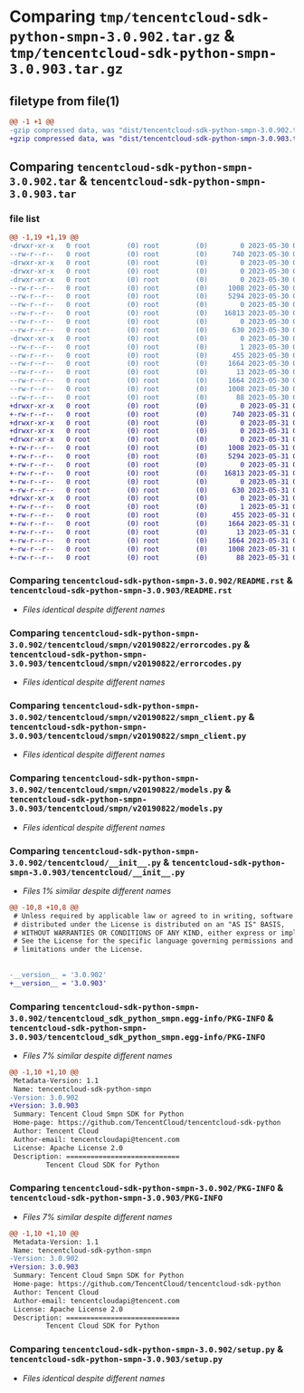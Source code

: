 # Comparing `tmp/tencentcloud-sdk-python-smpn-3.0.902.tar.gz` & `tmp/tencentcloud-sdk-python-smpn-3.0.903.tar.gz`

## filetype from file(1)

```diff
@@ -1 +1 @@
-gzip compressed data, was "dist/tencentcloud-sdk-python-smpn-3.0.902.tar", last modified: Tue May 30 00:30:55 2023, max compression
+gzip compressed data, was "dist/tencentcloud-sdk-python-smpn-3.0.903.tar", last modified: Wed May 31 02:18:58 2023, max compression
```

## Comparing `tencentcloud-sdk-python-smpn-3.0.902.tar` & `tencentcloud-sdk-python-smpn-3.0.903.tar`

### file list

```diff
@@ -1,19 +1,19 @@
-drwxr-xr-x   0 root         (0) root         (0)        0 2023-05-30 00:30:55.000000 tencentcloud-sdk-python-smpn-3.0.902/
--rw-r--r--   0 root         (0) root         (0)      740 2023-05-30 00:30:55.000000 tencentcloud-sdk-python-smpn-3.0.902/README.rst
-drwxr-xr-x   0 root         (0) root         (0)        0 2023-05-30 00:30:55.000000 tencentcloud-sdk-python-smpn-3.0.902/tencentcloud/
-drwxr-xr-x   0 root         (0) root         (0)        0 2023-05-30 00:30:55.000000 tencentcloud-sdk-python-smpn-3.0.902/tencentcloud/smpn/
-drwxr-xr-x   0 root         (0) root         (0)        0 2023-05-30 00:30:55.000000 tencentcloud-sdk-python-smpn-3.0.902/tencentcloud/smpn/v20190822/
--rw-r--r--   0 root         (0) root         (0)     1008 2023-05-30 00:30:55.000000 tencentcloud-sdk-python-smpn-3.0.902/tencentcloud/smpn/v20190822/errorcodes.py
--rw-r--r--   0 root         (0) root         (0)     5294 2023-05-30 00:30:55.000000 tencentcloud-sdk-python-smpn-3.0.902/tencentcloud/smpn/v20190822/smpn_client.py
--rw-r--r--   0 root         (0) root         (0)        0 2023-05-30 00:30:55.000000 tencentcloud-sdk-python-smpn-3.0.902/tencentcloud/smpn/v20190822/__init__.py
--rw-r--r--   0 root         (0) root         (0)    16813 2023-05-30 00:30:55.000000 tencentcloud-sdk-python-smpn-3.0.902/tencentcloud/smpn/v20190822/models.py
--rw-r--r--   0 root         (0) root         (0)        0 2023-05-30 00:30:55.000000 tencentcloud-sdk-python-smpn-3.0.902/tencentcloud/smpn/__init__.py
--rw-r--r--   0 root         (0) root         (0)      630 2023-05-30 00:30:55.000000 tencentcloud-sdk-python-smpn-3.0.902/tencentcloud/__init__.py
-drwxr-xr-x   0 root         (0) root         (0)        0 2023-05-30 00:30:55.000000 tencentcloud-sdk-python-smpn-3.0.902/tencentcloud_sdk_python_smpn.egg-info/
--rw-r--r--   0 root         (0) root         (0)        1 2023-05-30 00:30:55.000000 tencentcloud-sdk-python-smpn-3.0.902/tencentcloud_sdk_python_smpn.egg-info/dependency_links.txt
--rw-r--r--   0 root         (0) root         (0)      455 2023-05-30 00:30:55.000000 tencentcloud-sdk-python-smpn-3.0.902/tencentcloud_sdk_python_smpn.egg-info/SOURCES.txt
--rw-r--r--   0 root         (0) root         (0)     1664 2023-05-30 00:30:55.000000 tencentcloud-sdk-python-smpn-3.0.902/tencentcloud_sdk_python_smpn.egg-info/PKG-INFO
--rw-r--r--   0 root         (0) root         (0)       13 2023-05-30 00:30:55.000000 tencentcloud-sdk-python-smpn-3.0.902/tencentcloud_sdk_python_smpn.egg-info/top_level.txt
--rw-r--r--   0 root         (0) root         (0)     1664 2023-05-30 00:30:55.000000 tencentcloud-sdk-python-smpn-3.0.902/PKG-INFO
--rw-r--r--   0 root         (0) root         (0)     1008 2023-05-30 00:30:55.000000 tencentcloud-sdk-python-smpn-3.0.902/setup.py
--rw-r--r--   0 root         (0) root         (0)       88 2023-05-30 00:30:55.000000 tencentcloud-sdk-python-smpn-3.0.902/setup.cfg
+drwxr-xr-x   0 root         (0) root         (0)        0 2023-05-31 02:18:58.000000 tencentcloud-sdk-python-smpn-3.0.903/
+-rw-r--r--   0 root         (0) root         (0)      740 2023-05-31 02:18:58.000000 tencentcloud-sdk-python-smpn-3.0.903/README.rst
+drwxr-xr-x   0 root         (0) root         (0)        0 2023-05-31 02:18:58.000000 tencentcloud-sdk-python-smpn-3.0.903/tencentcloud/
+drwxr-xr-x   0 root         (0) root         (0)        0 2023-05-31 02:18:58.000000 tencentcloud-sdk-python-smpn-3.0.903/tencentcloud/smpn/
+drwxr-xr-x   0 root         (0) root         (0)        0 2023-05-31 02:18:58.000000 tencentcloud-sdk-python-smpn-3.0.903/tencentcloud/smpn/v20190822/
+-rw-r--r--   0 root         (0) root         (0)     1008 2023-05-31 02:18:58.000000 tencentcloud-sdk-python-smpn-3.0.903/tencentcloud/smpn/v20190822/errorcodes.py
+-rw-r--r--   0 root         (0) root         (0)     5294 2023-05-31 02:18:58.000000 tencentcloud-sdk-python-smpn-3.0.903/tencentcloud/smpn/v20190822/smpn_client.py
+-rw-r--r--   0 root         (0) root         (0)        0 2023-05-31 02:18:58.000000 tencentcloud-sdk-python-smpn-3.0.903/tencentcloud/smpn/v20190822/__init__.py
+-rw-r--r--   0 root         (0) root         (0)    16813 2023-05-31 02:18:58.000000 tencentcloud-sdk-python-smpn-3.0.903/tencentcloud/smpn/v20190822/models.py
+-rw-r--r--   0 root         (0) root         (0)        0 2023-05-31 02:18:58.000000 tencentcloud-sdk-python-smpn-3.0.903/tencentcloud/smpn/__init__.py
+-rw-r--r--   0 root         (0) root         (0)      630 2023-05-31 02:18:58.000000 tencentcloud-sdk-python-smpn-3.0.903/tencentcloud/__init__.py
+drwxr-xr-x   0 root         (0) root         (0)        0 2023-05-31 02:18:58.000000 tencentcloud-sdk-python-smpn-3.0.903/tencentcloud_sdk_python_smpn.egg-info/
+-rw-r--r--   0 root         (0) root         (0)        1 2023-05-31 02:18:58.000000 tencentcloud-sdk-python-smpn-3.0.903/tencentcloud_sdk_python_smpn.egg-info/dependency_links.txt
+-rw-r--r--   0 root         (0) root         (0)      455 2023-05-31 02:18:58.000000 tencentcloud-sdk-python-smpn-3.0.903/tencentcloud_sdk_python_smpn.egg-info/SOURCES.txt
+-rw-r--r--   0 root         (0) root         (0)     1664 2023-05-31 02:18:58.000000 tencentcloud-sdk-python-smpn-3.0.903/tencentcloud_sdk_python_smpn.egg-info/PKG-INFO
+-rw-r--r--   0 root         (0) root         (0)       13 2023-05-31 02:18:58.000000 tencentcloud-sdk-python-smpn-3.0.903/tencentcloud_sdk_python_smpn.egg-info/top_level.txt
+-rw-r--r--   0 root         (0) root         (0)     1664 2023-05-31 02:18:58.000000 tencentcloud-sdk-python-smpn-3.0.903/PKG-INFO
+-rw-r--r--   0 root         (0) root         (0)     1008 2023-05-31 02:18:58.000000 tencentcloud-sdk-python-smpn-3.0.903/setup.py
+-rw-r--r--   0 root         (0) root         (0)       88 2023-05-31 02:18:58.000000 tencentcloud-sdk-python-smpn-3.0.903/setup.cfg
```

### Comparing `tencentcloud-sdk-python-smpn-3.0.902/README.rst` & `tencentcloud-sdk-python-smpn-3.0.903/README.rst`

 * *Files identical despite different names*

### Comparing `tencentcloud-sdk-python-smpn-3.0.902/tencentcloud/smpn/v20190822/errorcodes.py` & `tencentcloud-sdk-python-smpn-3.0.903/tencentcloud/smpn/v20190822/errorcodes.py`

 * *Files identical despite different names*

### Comparing `tencentcloud-sdk-python-smpn-3.0.902/tencentcloud/smpn/v20190822/smpn_client.py` & `tencentcloud-sdk-python-smpn-3.0.903/tencentcloud/smpn/v20190822/smpn_client.py`

 * *Files identical despite different names*

### Comparing `tencentcloud-sdk-python-smpn-3.0.902/tencentcloud/smpn/v20190822/models.py` & `tencentcloud-sdk-python-smpn-3.0.903/tencentcloud/smpn/v20190822/models.py`

 * *Files identical despite different names*

### Comparing `tencentcloud-sdk-python-smpn-3.0.902/tencentcloud/__init__.py` & `tencentcloud-sdk-python-smpn-3.0.903/tencentcloud/__init__.py`

 * *Files 1% similar despite different names*

```diff
@@ -10,8 +10,8 @@
 # Unless required by applicable law or agreed to in writing, software
 # distributed under the License is distributed on an "AS IS" BASIS,
 # WITHOUT WARRANTIES OR CONDITIONS OF ANY KIND, either express or implied.
 # See the License for the specific language governing permissions and
 # limitations under the License.
 
 
-__version__ = '3.0.902'
+__version__ = '3.0.903'
```

### Comparing `tencentcloud-sdk-python-smpn-3.0.902/tencentcloud_sdk_python_smpn.egg-info/PKG-INFO` & `tencentcloud-sdk-python-smpn-3.0.903/tencentcloud_sdk_python_smpn.egg-info/PKG-INFO`

 * *Files 7% similar despite different names*

```diff
@@ -1,10 +1,10 @@
 Metadata-Version: 1.1
 Name: tencentcloud-sdk-python-smpn
-Version: 3.0.902
+Version: 3.0.903
 Summary: Tencent Cloud Smpn SDK for Python
 Home-page: https://github.com/TencentCloud/tencentcloud-sdk-python
 Author: Tencent Cloud
 Author-email: tencentcloudapi@tencent.com
 License: Apache License 2.0
 Description: ============================
         Tencent Cloud SDK for Python
```

### Comparing `tencentcloud-sdk-python-smpn-3.0.902/PKG-INFO` & `tencentcloud-sdk-python-smpn-3.0.903/PKG-INFO`

 * *Files 7% similar despite different names*

```diff
@@ -1,10 +1,10 @@
 Metadata-Version: 1.1
 Name: tencentcloud-sdk-python-smpn
-Version: 3.0.902
+Version: 3.0.903
 Summary: Tencent Cloud Smpn SDK for Python
 Home-page: https://github.com/TencentCloud/tencentcloud-sdk-python
 Author: Tencent Cloud
 Author-email: tencentcloudapi@tencent.com
 License: Apache License 2.0
 Description: ============================
         Tencent Cloud SDK for Python
```

### Comparing `tencentcloud-sdk-python-smpn-3.0.902/setup.py` & `tencentcloud-sdk-python-smpn-3.0.903/setup.py`

 * *Files identical despite different names*

